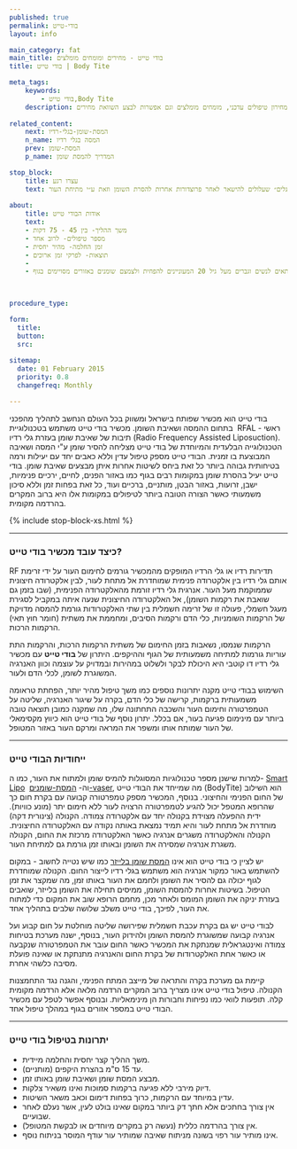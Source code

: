 ```yaml
---
published: true
permalink: בודי-טייט
layout: info

main_category: fat
main_title: בודי טייט - מחירים ומומחים מומלצים
title: בודי טייט | Body Tite

meta_tags:
    keywords:
        - בודי טייט,Body Tite
    description: בודי טייט - כל מה שרציתם לדעת על בודי טייט המשלב שתי טכניקות במקביל (המסה ושאיבת שומן), מחירון טיפולים עדכני, מומחים מומלצים וגם אפשרות לבצע השוואת מחירים
    
related_content:
    next: המסת-שומן-בגלי-רדיו
    n_name: המסה בגלי רדיו
    prev: המסת-שומן
    p_name: המדריך להמסת שומן

stop_block: 
    title: עצרו רגע
    text: סובלים ממצבורי שומן טורדניים ומחפשים דרך יעילה להסירם? למרות שישנן מספר שיטות להמסת שומן מומלץ שתשקלו המסה בשיטת הבודי טייט, המדובר במכשיר חדשני הנותן פתרון מושלם הן למצבורי השומן והן ל״גלים״ שעלולים להישאר לאחר פרוצדורות אחרות להסרת השומן וזאת ע״י מתיחת העור.    
    
about:
    title: אודות הבודי טייט
    text: 
    - משך ההליך- בין 45 - 75 דקות
    - מספר טיפולים- לרוב אחד
    - זמן החלמה- מהיר יחסית
    - תוצאות- לפרקי זמן ארוכים
    - 
    - מתאים לנשים וגברים מעל גיל 20 המעוניינים להפחית ולצמצם שומנים באזורים מסויימים בגוף

   

procedure_type: 

form:
  title: 
  button: 
  src:
  
sitemap: 
  date: 01 February 2015
  priority: 0.8
  changefreq: Monthly

---
```

בודי טייט הוא מכשיר שפותח בישראל ומשווק בכל העולם הנחשב לתהליך מהפכני בתחום ההמסה ושאיבת השומן. מכשיר בודי טייט משתמש בטכנולוגיית  RFAL - ראשי תיבות של שאיבת שומן בעזרת גלי רדיו (Radio Frequency Assisted Liposuction). הטכנולוגייה הבלעדית והמיוחדת של בודי טייט מצליחה להסיר שומן ע"י המסה ושאיבה המבוצעת בו זמנית. הבודי טייט מספק טיפול עדין וללא כאבים יחד עם יעילות ורמה בטיחותית גבוהה ביותר כל זאת ביחס לשיטות אחרות איתן מבצעים שאיבת שומן. בודי טייט יעיל בהסרת שומן במקומות רבים בגוף כמו באזור הפנים, לחיים, ירכיים פנימיות, ישבן, זרועות, באזור הבטן, מותניים, ברכיים ועוד, כל זאת בפחות זמן וללא סיכון משמעותי כאשר הצורה הטובה ביותר לטיפולים במקומות אלו היא ברוב המקרים בהרדמה מקומית.

 {% include stop-block-xs.html %}  

- - - - - -
 
###  כיצד עובד מכשיר בודי טייט?

RF תדירות רדיו או גלי הרדיו המופקים מהמכשיר גורמים לחימום העור על ידי זרימת אותם גלי רדיו בין אלקטרודה פנימית שמוחדרת אל מתחת לעור, לבין אלקטרודה חיצונית שממוקמת מעל העור. אנרגית גלי רדיו זורמת מהאלקטרודה הפנימית, (שבו בזמן גם שואבת את רקמות השומן), אל האלקטרודה החיצונית שנעה איתה במקביל לסגירת מעגל חשמלי, פעולה זו של זרימה חשמלית בין שתי האלקטרודות גורמת להמסה מדויקת של הרקמות השומניות, כלי הדם ורקמות הסיבים, ומחממת את משתית (חומר חוץ תאי) הרקמות הרכות. 

הרקמות שנמסו, נשאבות בזמן החימום של משתית הרקמות הרכות, והרקמות התת עוריות גורמות למתיחה משמעותית של הגוף וההיקפים. היתרון של **בודי טייט** עם מכשיר גלי רדיו דו קוטבי היא היכולת לבקר ולשלוט במהירות ובמדויק על עוצמה וכוון האנרגיה המשוגרת לשומן, לכלי הדם ולעור. 

השימוש בבודי טייט מקנה יתרונות נוספים כמו משך טיפול מהיר יותר, הפחתת טראומה משמעותית ברקמות, קרישה של כלי הדם, בקרה על שיגור האנרגיה, שליטה על הטמפרטורה וחימום העור והשכבה התחתונה שלו, מה שמקנה כמובן תוצאה טובה ביותר עם מינימום פגיעה בעור, אם בכלל. יתרון נוסף של בודי טייט הוא כיווץ מקסימאלי של העור שמותח אותו ומשפר את המראה ומרקם העור באזור המטופל.
 
 

- - - - - -

###  ייחודיות הבודי טייט

למרות שישנן מספר טכנולוגיות המסוגלות להמיס שומן ולמתוח את העור, כמו ה- [Smart Lipo](/סמרטליפו)  וה- [המסת-שומנים-vaser](/המסת-שומנים-vaser), מה שמייחד את הבודי טייט (BodyTite) הוא השילוב של החום הפנימי והחיצוני. בנוסף, המכשיר מספק טמפרטורה קבועה עם בקרת חום כך שהרופא המטפל יכול להגיע לטמפרטורה הרצויה לעור ללא חימום יתר (מונע כוויות). ידית ההפעלה מצוידת בקנולה יחד עם אלקטרודה צמודה. הקנולה (צינורית דקה) מוחדרת אל מתחת לעור והיא תמיד נמצאת באותה נקודה עם האלקטרודה החיצונית. הקנולה והאלקטרודה משגרים אנרגיה כאשר האלקטרודה מרכזת את החום, הקנולה משגרת אנרגיה שמסירה את השומן ובאותו זמן גורמת גם למתיחת העור. 

יש לציין כי בודי טייט הוא אינו [המסת שומן בלייזר](/המסת-שומן-בלייזר) כמו שיש נטייה לחשוב - במקום להשתמש באור כמקור אנרגיה הוא משתמש בגלי רדיו לייצור החום. הקנולה שמוחדרת לגוף יכולה גם להסיר את השומן ולחמם את העור באותו זמן, מה שמקצר את זמן הטיפול. בשיטות אחרות להמסת השומן, ממיסים תחילה את השומן בלייזר, שואבים בעזרת יניקה את השומן המומס ולאחר מכן, מחמם הרופא שוב את המקום כדי למתוח את העור, לפיכך, בודי טייט משלב שלושה שלבים בתהליך אחד. 

לבודי טייט יש גם בקרת עכבת חשמלית שפירושה שליטה מוחלטת על חום קבוע ועל אנרגיה קבועה שמשוגרת להמסת השומן ולהידוק העור, בנוסף, ישנה מערכת בטיחות צמודה ואינטגראלית שמנתקת את המכשיר כאשר החום עובר את הטמפרטורה שנקבעה או כאשר אחת האלקטרודות של בקרת החום והאנרגיה מתנתקת או שאינה פועלת מסיבה כלשהי אחרת. 

קיימת גם מערכת בקרה והתראה של מייצב המתח הפנימי, והגנה נגד התחמצנות הקנולה. טיפול בודי טייט אינו מצריך ברוב המקרים הרדמה מלאה אלא הרדמה מקומית קלה. תופעות לוואי כמו נפיחות וחבורות הן מינימאליות. ובנוסף אפשר לטפל עם מכשיר הבודי טייט במספר אזורים בגוף במהלך טיפול אחד.
 
 

- - - - - -

###  יתרונות בטיפול בודי טייט

- משך ההליך קצר יחסית והחלמה מיידית.
- עד 15 ס"מ בהצרת היקפים (מותניים).
- 	מבצע המסת שומן ושאיבת שומן באותו זמן.
- דיוק מירבי ללא פגיעה ברקמות סמוכות ואינו משאיר צלקות.
- עדין במיוחד עם הרקמות, כרוך בפחות דימום וכאב משאר השיטות.
- אין צורך בחתכים אלא חתך דק ביותר במקום שאינו בולט לעין, אשר נעלם לאחר שבועיים.
- אין צורך בהרדמה כללית (נעשה רק במקרים מיוחדים או לבקשת המטופל).
- אינו מותיר עור רפוי בשונה מניתוח שאיבה שמותיר עור עודף המוסר בניתוח נוסף.
